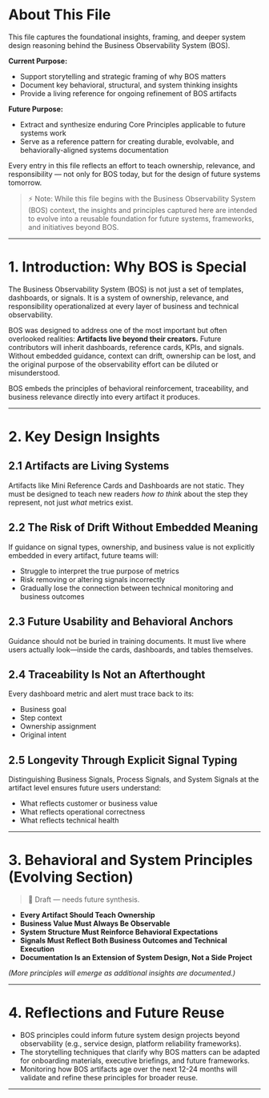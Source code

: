 # About This File

This file captures the foundational insights, framing, and deeper system design reasoning behind the Business Observability System (BOS).

**Current Purpose:**  
- Support storytelling and strategic framing of why BOS matters  
- Document key behavioral, structural, and system thinking insights  
- Provide a living reference for ongoing refinement of BOS artifacts

**Future Purpose:**  
- Extract and synthesize enduring Core Principles applicable to future systems work  
- Serve as a reference pattern for creating durable, evolvable, and behaviorally-aligned systems documentation

Every entry in this file reflects an effort to teach ownership, relevance, and responsibility — not only for BOS today, but for the design of future systems tomorrow.

>⚡ Note: While this file begins with the Business Observability System (BOS) context, the insights and principles captured here are intended to evolve into a reusable foundation for future systems, frameworks, and initiatives beyond BOS.

---

# 1. Introduction: Why BOS is Special

The Business Observability System (BOS) is not just a set of templates, dashboards, or signals. It is a system of ownership, relevance, and responsibility operationalized at every layer of business and technical observability.

BOS was designed to address one of the most important but often overlooked realities: **Artifacts live beyond their creators.** Future contributors will inherit dashboards, reference cards, KPIs, and signals. Without embedded guidance, context can drift, ownership can be lost, and the original purpose of the observability effort can be diluted or misunderstood.

BOS embeds the principles of behavioral reinforcement, traceability, and business relevance directly into every artifact it produces.

---

# 2. Key Design Insights

## 2.1 Artifacts are Living Systems
Artifacts like Mini Reference Cards and Dashboards are not static. They must be designed to teach new readers *how to think* about the step they represent, not just *what* metrics exist.

## 2.2 The Risk of Drift Without Embedded Meaning
If guidance on signal types, ownership, and business value is not explicitly embedded in every artifact, future teams will:
- Struggle to interpret the true purpose of metrics
- Risk removing or altering signals incorrectly
- Gradually lose the connection between technical monitoring and business outcomes

## 2.3 Future Usability and Behavioral Anchors
Guidance should not be buried in training documents. It must live where users actually look—inside the cards, dashboards, and tables themselves.

## 2.4 Traceability Is Not an Afterthought
Every dashboard metric and alert must trace back to its:
- Business goal
- Step context
- Ownership assignment
- Original intent

## 2.5 Longevity Through Explicit Signal Typing
Distinguishing Business Signals, Process Signals, and System Signals at the artifact level ensures future users understand:
- What reflects customer or business value
- What reflects operational correctness
- What reflects technical health

---

# 3. Behavioral and System Principles (Evolving Section)

> 🚧 Draft — needs future synthesis.

- **Every Artifact Should Teach Ownership**
- **Business Value Must Always Be Observable**
- **System Structure Must Reinforce Behavioral Expectations**
- **Signals Must Reflect Both Business Outcomes and Technical Execution**
- **Documentation Is an Extension of System Design, Not a Side Project**

_(More principles will emerge as additional insights are documented.)_

---

# 4. Reflections and Future Reuse

- BOS principles could inform future system design projects beyond observability (e.g., service design, platform reliability frameworks).
- The storytelling techniques that clarify why BOS matters can be adapted for onboarding materials, executive briefings, and future frameworks.
- Monitoring how BOS artifacts age over the next 12-24 months will validate and refine these principles for broader reuse.

---
